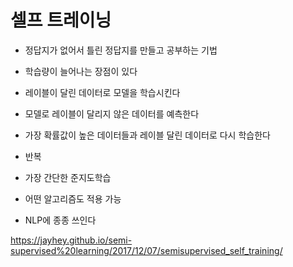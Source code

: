# 셀프 트레이닝
- 정답지가 없어서 틀린 정답지를 만들고 공부하는 기법
- 학습량이 늘어나는 장점이 있다

- 레이블이 달린 데이터로 모델을 학습시킨다
- 모델로 레이블이 달리지 않은 데이터를 예측한다
- 가장 확률값이 높은 데이터들과 레이블 달린 데이터로 다시 학습한다
- 반복

- 가장 간단한 준지도학습
- 어떤 알고리즘도 적용 가능
- NLP에 종종 쓰인다

https://jayhey.github.io/semi-supervised%20learning/2017/12/07/semisupervised_self_training/


